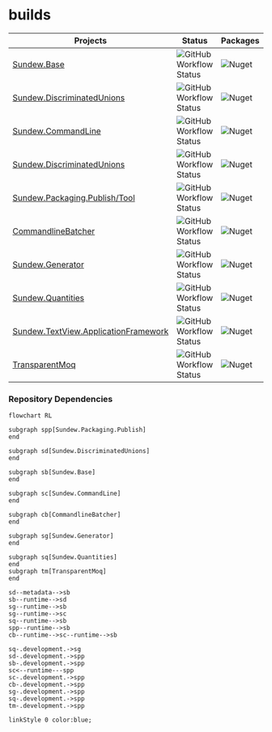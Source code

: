 # builds

| **Projects**                                                                                            | Status                                                                                                                                                        | Packages                                                                      | Actions                                                                                   |
| ------------------------------------------------------------------------------------------------------- | ------------------------------------------------------------------------------------------------------------------------------------------------------------- | ----------------------------------------------------------------------------- | ----------------------------------------------------------------------------------------- |
| [Sundew.Base](https://github.com/sundews/Sundew.Base)                                                   | ![GitHub Workflow Status](https://img.shields.io/github/workflow/status/sundews/Sundew.Base/.github/workflows/dotnet.yml?branch=main&label=GitHub%20Actions&logo=github)                          | ![Nuget](https://img.shields.io/nuget/v/Sundew.Base)                          | [GitHub Actions](https://github.com/sundews/Sundew.Base/actions)                          |
| [Sundew.DiscriminatedUnions](https://github.com/sundews/Sundew.DiscriminatedUnions)                                                   | ![GitHub Workflow Status](https://img.shields.io/github/workflow/status/sundews/Sundew.DiscriminatedUnions/.NET?label=GitHub%20Actions&logo=github)                          | ![Nuget](https://img.shields.io/nuget/v/Sundew.DiscriminatedUnions)                          | [GitHub Actions](https://github.com/sundews/Sundew.DiscriminatedUnions/actions)                          |
| [Sundew.CommandLine](https://github.com/sundews/Sundew.CommandLine)                                     | ![GitHub Workflow Status](https://img.shields.io/github/workflow/status/sundews/Sundew.CommandLine/.NET?label=GitHub%20Actions&logo=github)                   | ![Nuget](https://img.shields.io/nuget/v/Sundew.CommandLine)                   | [GitHub Actions](https://github.com/sundews/Sundew.CommandLine/actions)                   |
| [Sundew.DiscriminatedUnions](https://github.com/sundews/Sundew.DiscriminatedUnions)                     | ![GitHub Workflow Status](https://img.shields.io/github/workflow/status/sundews/Sundew.DiscriminatedUnions/.NET?label=GitHub%20Actions&logo=github)           | ![Nuget](https://img.shields.io/nuget/v/Sundew.DiscriminatedUnions)           | [GitHub Actions](https://github.com/sundews/Sundew.DiscriminatedUnions/actions)           |
| [Sundew.Packaging.Publish/Tool](https://github.com/sundews/Sundew.Packaging)                            | ![GitHub Workflow Status](https://img.shields.io/github/workflow/status/sundews/Sundew.Packaging/.NET?label=GitHub%20Actions&logo=github)                     | ![Nuget](https://img.shields.io/nuget/v/Sundew.Packaging.Publish)             | [GitHub Actions](https://github.com/sundews/Sundew.Packaging/actions)                     |
| [CommandlineBatcher](https://github.com/sundews/CommandlineBatcher)                                     | ![GitHub Workflow Status](https://img.shields.io/github/workflow/status/sundews/CommandlineBatcher/.NET?label=GitHub%20Actions&logo=github)                   | ![Nuget](https://img.shields.io/nuget/v/CommandlineBatcher)                   | [GitHub Actions](https://github.com/sundews/CommandlineBatcher/actions)                   |
| [Sundew.Generator](https://github.com/sundews/Sundew.Generator)                                         | ![GitHub Workflow Status](https://img.shields.io/github/workflow/status/sundews/Sundew.Generator/.NET?label=GitHub%20Actions&logo=github)                     | ![Nuget](https://img.shields.io/nuget/v/Sundew.Generator)                     | [GitHub Actions](https://github.com/sundews/Sundew.Generator/actions)                     |
| [Sundew.Quantities](https://github.com/sundews/Sundew.Quantities)                                       | ![GitHub Workflow Status](https://img.shields.io/github/workflow/status/sundews/Sundew.Quantities/.NET?label=GitHub%20Actions&logo=github)                    | ![Nuget](https://img.shields.io/nuget/v/Sundew.Quantities)                    | [GitHub Actions](https://github.com/sundews/Sundew.Quantities/actions)                    |
| [Sundew.TextView.ApplicationFramework](https://github.com/sundews/Sundew.TextView.ApplicationFramework) | ![GitHub Workflow Status](https://img.shields.io/github/workflow/status/sundews/Sundew.TextView.ApplicationFramework/.NET?label=GitHub%20Actions&logo=github) | ![Nuget](https://img.shields.io/nuget/v/Sundew.TextView.ApplicationFramework) | [GitHub Actions](https://github.com/sundews/Sundew.TextView.ApplicationFramework/actions) |
| [TransparentMoq](https://github.com/sundews/TransparentMoq)                                             | ![GitHub Workflow Status](https://img.shields.io/github/workflow/status/sundews/TransparentMoq/.NET?label=GitHub%20Actions&logo=github)                       | ![Nuget](https://img.shields.io/nuget/v/TransparentMoq)                       | [GitHub Actions](https://github.com/sundews/TransparentMoq/actions)                       |


### Repository Dependencies
```mermaid
flowchart RL

subgraph spp[Sundew.Packaging.Publish]
end

subgraph sd[Sundew.DiscriminatedUnions]
end

subgraph sb[Sundew.Base]
end

subgraph sc[Sundew.CommandLine]
end

subgraph cb[CommandlineBatcher]
end

subgraph sg[Sundew.Generator]
end

subgraph sq[Sundew.Quantities]
end
subgraph tm[TransparentMoq]
end

sd--metadata-->sb
sb--runtime-->sd
sg--runtime-->sb
sg--runtime-->sc
sq--runtime-->sb
spp--runtime-->sb
cb--runtime-->sc--runtime-->sb

sq-.development.->sg
sd-.development.->spp
sb-.development.->spp
sc<--runtime---spp
sc-.development.->spp
cb-.development.->spp
sg-.development.->spp
sq-.development.->spp
tm-.development.->spp

linkStyle 0 color:blue;
```


